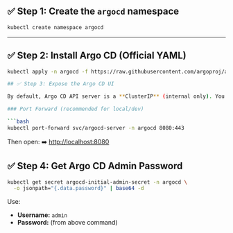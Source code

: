 ## ✅ Step 1: Create the `argocd` namespace

```bash
kubectl create namespace argocd
```

---

## ✅ Step 2: Install Argo CD (Official YAML)

```bash
kubectl apply -n argocd -f https://raw.githubusercontent.com/argoproj/argo-cd/stable/manifests/install.yaml

## ✅ Step 3: Expose the Argo CD UI

By default, Argo CD API server is a **ClusterIP** (internal only). You have three options:

### Port Forward (recommended for local/dev)

```bash
kubectl port-forward svc/argocd-server -n argocd 8080:443
```

Then open:
➡️ [http://localhost:8080](http://localhost:8080)

## ✅ Step 4: Get Argo CD Admin Password

```bash
kubectl get secret argocd-initial-admin-secret -n argocd \
  -o jsonpath="{.data.password}" | base64 -d
```

Use:

* **Username:** `admin`
* **Password:** (from above command)
